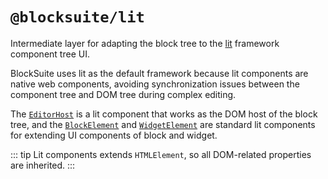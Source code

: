 # `@blocksuite/lit`

Intermediate layer for adapting the block tree to the [lit](https://lit.dev/) framework component tree UI.

BlockSuite uses lit as the default framework because lit components are native web components, avoiding synchronization issues between the component tree and DOM tree during complex editing.

The [`EditorHost`](/api/@blocksuite/lit/classes/EditorHost.html) is a lit component that works as the DOM host of the block tree, and the [`BlockElement`](/api/@blocksuite/lit/classes/BlockElement.html) and [`WidgetElement`](/api/@blocksuite/lit/classes/WidgetElement.html) are standard lit components for extending UI components of block and widget.

::: tip
Lit components extends `HTMLElement`, so all DOM-related properties are inherited.
:::
